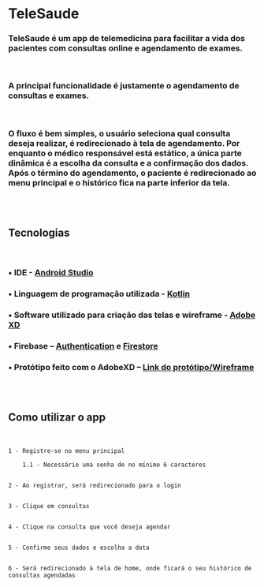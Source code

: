 # TeleSaude

### TeleSaude é um app de telemedicina para facilitar a vida dos pacientes com consultas online e agendamento de exames.

<br>

### A principal funcionalidade é justamente o agendamento de consultas e exames. 

<br>

### O fluxo é bem simples, o usuário seleciona qual consulta deseja realizar, é redirecionado à tela de agendamento. Por enquanto o médico responsável está estático, a única parte dinâmica é a escolha da consulta e a confirmação dos dados. Após o término do agendamento, o paciente é redirecionado ao menu principal e o histórico fica na parte inferior da tela.

<br>
<br>

## Tecnologias

<br>

### • IDE - [Android Studio](https://developer.android.com/studio) 

### • Linguagem de programação utilizada - [Kotlin](https://developer.android.com/kotlin?hl=pt&gclid=Cj0KCQjwna2FBhDPARIsACAEc_XZPqe7EiY_ns2vu1LoHNMfKV1yFT1v8Emx8PRicaaKd7eYHSZPMysaAuMLEALw_wcB&gclsrc=aw.ds)

### • Software utilizado para criação das telas e wireframe - [Adobe XD](https://www.adobe.com/br/products/xd.html)

### • Firebase – [Authentication](https://firebase.google.com/products/auth?gclid=Cj0KCQjwna2FBhDPARIsACAEc_XItqdDbqcaEFp7mxTuvmeH5AjdyG8evtC9zL837PbzI2MuBTg2wdgaAhxREALw_wcB&gclsrc=aw.ds) e [Firestore](https://firebase.google.com/products/firestore?gclid=Cj0KCQjwna2FBhDPARIsACAEc_V1Mryj7GCes0XVfD5JBmz6rbZKnKLZJO4oEADDChq4G_Xu0dbeEJoaAlzrEALw_wcB&gclsrc=aw.ds)

### • Protótipo feito com o AdobeXD – [Link do protótipo/Wireframe](https://xd.adobe.com/view/c22e2db5-6a2c-4562-878d-ef4a486bf1f4-977d/?fullscreen&hints=off)


<br>
<br>


## Como utilizar o app

<br>

```
1 - Registre-se no menu principal

    1.1 - Necessário uma senha de no mínimo 6 caracteres


2 - Ao registrar, será redirecionado para o login


3 - Clique em consultas


4 - Clique na consulta que você deseja agendar


5 - Confirme seus dados e escolha a data 


6 - Será redirecionado à tela de home, onde ficará o seu histórico de consultas agendadas

```



